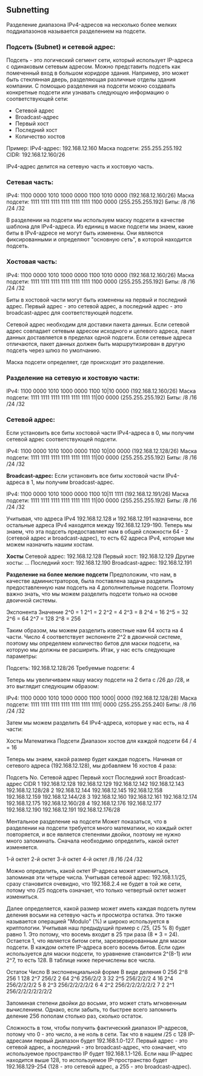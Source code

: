 ## Subnetting

Разделение диапазона IPv4-адресов на несколько более мелких поддиапазонов называется разделением на подсети.

### **Подсеть (Subnet) и сетевой адрес:**
Подсеть - это логический сегмент сети, который использует IP-адреса с одинаковым сетевым адресом. Можно представить подсеть как помеченный вход в большом коридоре здания. Например, это может быть стеклянная дверь, разделяющая различные отделы здания компании. С помощью разделения на подсети можно создавать конкретные подсети или узнавать следующую информацию о соответствующей сети:

- Сетевой адрес
- Broadcast-адрес
- Первый хост
- Последний хост
- Количество хостов

Пример:
IPv4-адрес: 192.168.12.160
Маска подсети: 255.255.255.192
CIDR: 192.168.12.160/26

IPv4-адрес делится на сетевую часть и хостовую часть.

### **Сетевая часть:**
IPv4: 1100 0000 1010 1000 0000 1100 1010 0000 (192.168.12.160/26)
Маска подсети: 1111 1111 1111 1111 1111 1111 1100 0000 (255.255.255.192)
Биты: /8 /16 /24 /32

В разделении на подсети мы используем маску подсети в качестве шаблона для IPv4-адреса. Из единиц в маске подсети мы знаем, какие биты в IPv4-адресе не могут быть изменены. Они являются фиксированными и определяют "основную сеть", в которой находится подсеть.

### **Хостовая часть:**
IPv4: 1100 0000 1010 1000 0000 1100 1010 0000 (192.168.12.160/26)
Маска подсети: 1111 1111 1111 1111 1111 1111 1100 0000 (255.255.255.192)
Биты: /8 /16 /24 /32

Биты в хостовой части могут быть изменены на первый и последний адрес. Первый адрес - это сетевой адрес, а последний адрес - это broadcast-адрес для соответствующей подсети.

Сетевой адрес необходим для доставки пакета данных. Если сетевой адрес совпадает сетевым адресом исходного и целевого адреса, пакет данных доставляется в пределах одной подсети. Если сетевые адреса отличаются, пакет данных должен быть маршрутизирован в другую подсеть через шлюз по умолчанию.

Маска подсети определяет, где происходит это разделение.

### **Разделение на сетевую и хостовую части:**
IPv4: 1100 0000 1010 1000 0000 1100 10|10 0000 (192.168.12.160/26)
Маска подсети: 1111 1111 1111 1111 1111 1111 11|00 0000 (255.255.255.192)
Биты: /8 /16 /24 /32

### **Сетевой адрес:**
Если установить все биты хостовой части IPv4-адреса в 0, мы получим сетевой адрес соответствующей подсети.

IPv4: 1100 0000 1010 1000 0000 1100 10|00 0000 (192.168.12.128/26)
Маска подсети: 1111 1111 1111 1111 1111 1111 11|00 0000 (255.255.255.192)
Биты: /8 /16 /24 /32

**Broadcast-адрес:**
Если установить все биты хостовой части IPv4-адреса в 1, мы получим broadcast-адрес.

IPv4: 1100 0000 1010 1000 0000 1100 10|11 1111 (192.168.12.191/26)
Маска подсети: 1111 1111 1111 1111 1111 1111 11|00 0000 (255.255.255.192)
Биты: /8 /16 /24 /32

Учитывая, что адреса IPv4 192.168.12.128 и 192.168.12.191 назначены, все остальные адреса IPv4 находятся между 192.168.12.129-190. Теперь мы знаем, что эта подсеть предоставляет нам в общей сложности 64 - 2 (сетевой адрес и broadcast-адрес), то есть 62 адреса IPv4, которые мы можем назначить нашим хостам.

**Хосты**
Сетевой адрес: 192.168.12.128
Первый хост: 192.168.12.129
Другие хосты: ...
Последний хост: 192.168.12.190
Broadcast-адрес: 192.168.12.191

**Разделение на более мелкие подсети**
Предположим, что нам, в качестве администраторов, была поставлена задача разделить предоставленную нам подсеть на 4 дополнительные подсети. Поэтому важно знать, что мы можем разделить подсети только на основе двоичной системы.

Экспонента Значение
2^0 = 1
2^1 = 2
2^2 = 4
2^3 = 8
2^4 = 16
2^5 = 32
2^6 = 64
2^7 = 128
2^8 = 256

Таким образом, мы можем разделить известные нам 64 хоста на 4 части. Число 4 соответствует экспоненте 2^2 в двоичной системе, поэтому мы определяем количество битов для маски подсети, на которую мы должны ее расширить. Итак, у нас есть следующие параметры:

Подсеть: 192.168.12.128/26
Требуемые подсети: 4

Теперь мы увеличиваем нашу маску подсети на 2 бита с /26 до /28, и это выглядит следующим образом:

IPv4: 1100 0000 1010 1000 0000 1100 1000| 0000 (192.168.12.128/28)
Маска
подсети: 1111 1111 1111 1111 1111 1111 1111| 0000 (255.255.255.240)
Биты: /8 /16 /24 /32

Затем мы можем разделить 64 IPv4-адреса, которые у нас есть, на 4 части:

Хосты Математика Подсети Диапазон хостов для каждой подсети
64 / 4 = 16

Теперь мы знаем, какой размер будет каждая подсеть. Начиная от сетевого адреса (192.168.12.128), мы добавляем 16 хостов 4 раза:

Подсеть No. Сетевой адрес Первый хост Последний хост Broadcast-адрес CIDR
1 192.168.12.128 192.168.12.129 192.168.12.142 192.168.12.143 192.168.12.128/28
2 192.168.12.144 192.168.12.145 192.168.12.158 192.168.12.159 192.168.12.144/28
3 192.168.12.160 192.168.12.161 192.168.12.174 192.168.12.175 192.168.12.160/28
4 192.168.12.176 192.168.12.177 192.168.12.190 192.168.12.191 192.168.12.176/28

Ментальное разделение на подсети
Может показаться, что в разделении на подсети требуется много математики, но каждый октет повторяется, и все является степенями двойки, поэтому не нужно много запоминать. Сначала необходимо определить, какой октет изменяется.

1-й октет 2-й октет 3-й октет 4-й октет
/8 /16 /24 /32

Можно определить, какой октет IP-адреса может измениться, запоминая эти четыре числа. Учитывая сетевой адрес: 192.168.1.1/25, сразу становится очевидно, что 192.168.2.4 не будет в той же сети, потому что /25 подсеть означает, что только четвертый октет может измениться.

Далее определяется, какой размер может иметь каждая подсеть путем деления восьми на сетевую часть и просмотра остатка. Это также называется операцией "Modulo" (%) и широко используется в криптологии. Учитывая наш предыдущий пример с /25, (25 % 8) будет равно 1. Это потому, что восемь входит в 25 три раза (8 * 3 = 24). Остается 1, что является битом сети, зарезервированным для маски подсети. В каждом октете IP-адреса всего восемь битов. Если один используется для маски подсети, то уравнение становится 2^(8-1) или 2^7, то есть 128. В таблице ниже перечислены все числа.

Остаток Число В экспоненциальной форме В виде деления
0 256 2^8 256
1 128 2^7 256/2
2 64 2^6 256/2/2
3 32 2^5 256/2/2/2
4 16 2^4 256/2/2/2/2
5 8 2^3 256/2/2/2/2/2
6 4 2^2 256/2/2/2/2/2/2
7 2 2^1 256/2/2/2/2/2/2/2

Запоминая степени двойки до восьми, это может стать мгновенным вычислением. Однако, если забыть, то быстрее всего запомнить деление 256 пополам столько раз, сколько остаток.

Сложность в том, чтобы получить фактический диапазон IP-адресов, потому что 0 - это число, а не ноль в сети. Так что в нашем /25 с 128 IP-адресами первый диапазон будет 192.168.1.0-127. Первый адрес - это сетевой адрес, а последний - это broadcast-адрес, что означает, что используемое пространство IP будет 192.168.1.1-126. Если наш IP-адрес находится выше 128, то используемое IP-пространство будет 192.168.129-254 (128 - это сетевой адрес, а 255 - это broadcast-адрес).
